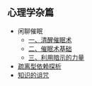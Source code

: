 ## 心理学杂篇

- 闲聊催眠
  - [一、清醒催眠术](./清醒催眠术-.html) 
  - [二、催眠术基础](./催眠术基础.html) 
  - [三、利用暗示的力量](./利用暗示的力量.html) 
- [疏离型依赖探析](疏离型依赖探析-(第五次修改).html) 
- [知识的诅咒](./知识的诅咒.html) 